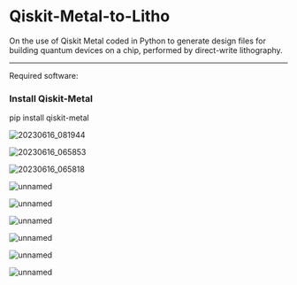 # Qiskit-Metal-to-Litho
On the use of Qiskit Metal coded in Python to generate design files for building quantum devices on a chip, performed by direct-write lithography.
_________________________________________________________________________________________________________________________________________________

Required software:
### Install Qiskit-Metal
  pip install qiskit-metal
  

![20230616_081944](https://github.com/OJB-Quantum/Qiskit-Metal-to-Litho/assets/88035770/27c534ae-2e78-4c18-88c2-605dc74cd271)

![20230616_065853](https://github.com/OJB-Quantum/Qiskit-Metal-to-Litho/assets/88035770/94780286-cbc5-4bde-a28b-5921ea23009a)

![20230616_065818](https://github.com/OJB-Quantum/Qiskit-Metal-to-Litho/assets/88035770/3d62a7dc-127d-49e8-8d0f-02d9e6434ba4)

![unnamed](https://github.com/OJB-Quantum/Qiskit-Metal-to-Litho/assets/88035770/136c6ce6-568a-4477-ad70-89df4ee516ab)

![unnamed](https://github.com/OJB-Quantum/Qiskit-Metal-to-Litho/assets/88035770/8e46ee3b-b6c8-4299-ac25-240d0c12dc26)

![unnamed](https://github.com/OJB-Quantum/Qiskit-Metal-to-Litho/assets/88035770/b7279c5a-2e3e-4ae4-a178-97611e238094)

![unnamed](https://github.com/OJB-Quantum/Qiskit-Metal-to-Litho/assets/88035770/93227874-124c-4736-802e-37d5e365dc7a)

![unnamed](https://github.com/OJB-Quantum/Qiskit-Metal-to-Litho/assets/88035770/d2b6ae6b-03e3-4483-8e76-7ea20c6aeb34)

![unnamed](https://github.com/OJB-Quantum/Qiskit-Metal-to-Litho/assets/88035770/6993c29a-9c02-4b7c-98f8-3cddacab0ee0)


